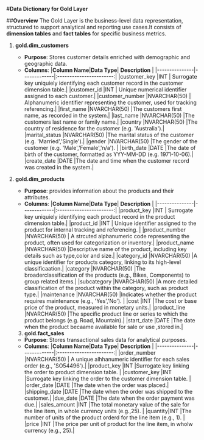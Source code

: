 #**Data Dictionary for Gold Layer**

##**Overview**
The Gold Layer is the business-level data representation, structured to support analytical and reporting use cases.It consists of **dimension
tables** and **fact tables** for specific business metrics.

1. **gold.dim_customers**
   - **Purpose**: Stores customer details enriched with demographic and geographic data.
   - **Columns**:
     |**Column Name**|**Data Type**|     **Description**  |
     |---------------|-------------|:-----------------------:|
     |customer_key   |INT          | Surrogate key uniquiely identifying each customer record in the customer dimension table.|
     |customer_id    |INT          | Unique numerical identifier assigned to each customer.|
     |customer_number |NVARCHAR(50) | Alphanumeric identifier representing the customer, used for tracking referencing.|
     |first_name |NVARCHAR(50) |The customers first name, as recorded in the system.|
     |last_name |NVARCHAR(50) |The customers last name or family name.|
     |country |NVARCHAR(50) |The country of residence for the customer (e.g. 'Australia').|
     |marital_status |NVARCHAR(50) |The marital status of the customer (e.g. 'Married','Single').|
     |gender |NVARCHAR(50) |The gender of the customer (e.g. 'Male','Female','n/a'). |
     |birth_date |DATE |The date of birth of the customer, formatted as YYY-MM-DD (e.g. 1971-10-06).|
     |create_date |DATE |The date and time when the customer record was created in the system.|

2. **gold.dim_products**
   - **Purpose**: provides information about the products and their attributes.
   - **Columns**:
     |**Column Name**|**Data Type**|     **Description**  |
     |---------------|-------------|:-----------------------:|
     |product_key   |INT          | Surrogate key uniquiely identifying each product record in the product dimension table.|
     |product_id    |INT          | Unique identifier assigned to the product for internal tracking and referencing. |
     |product_number |NVARCHAR(50) | A strcuted alphanumeric code representing the product, often used for categorization or inventory.|
     |product_name |NVARCHAR(50) |Descriptive name of the product, including key details such as type,color and size.|
     |category_id |NVARCHAR(50) |A unique identifier for products category, linking to its high-level classificaation.|
     |category |NVARCHAR(50) |The broaderclassification of the products (e.g., Bikes, Components) to group related items.|
     |subcategory |NVARCHAR(50) |A more detailed classification of the product within the category, such as product type.|
     |maintenance |NVARCHAR(50) |Indicates whether the product requires maintenance (e.g., 'Yes','No'). |
     |cost |INT |The cost or base price of the product, measured in monetary units.|
     |product_line |NVARCHAR(50) |The specific product line or series to which the product belongs (e.g. Road, Mountain).|
     |start_date |DATE |The date when the product becaame available for sale or use ,stored in.|

   3. **gold.fact_sales**
   - **Purpose**: Stores transactional sales data for analytical purposes.
   - **Columns**:
     |**Column Name**|**Data Type**|     **Description**  |
     |---------------|-------------|:-----------------------:|
     |order_number   |NVARCHAR(50) | A unique alhhanumeric identifier for each sales order (e.g., 'SO54496').|
     |product_key  |INT  |Surrogate key linking the order to product dimension table.  |
     |customer_key |INT |Surrogate key linking the order to the customer dimension table. |
     |order_date |DATE |The date when the order was placed.|
     |shipping_date |DATE |The date when the order was shipped to the customer.|
     |due_date |DATE |The date when the order payment was due.|
     |sales_amount |INT |The total monetary value of the sale for the line item, in whole currency units (e.g.,25). |
     |quantity|INT |The number of units of the product orderd for the line item (e.g., 1). |
     |price |INT |The price per unit of product for the line item, in wholw currency (e.g., 25).|
     
